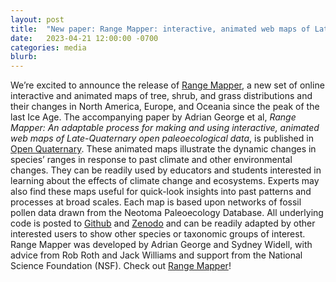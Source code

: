 ```yaml
---
layout: post
title:  "New paper: Range Mapper: interactive, animated web maps of Late-Quaternary open paleoecological data"
date:   2023-04-21 12:00:00 -0700
categories: media
blurb:
---
```

We’re excited to announce the release of [Range Mapper](https://geography.wisc.edu/rangemapper/), a new set of online interactive and animated maps of tree, shrub, and grass distributions and their changes in North America, Europe, and Oceania since the peak of the last Ice Age. The accompanying paper by Adrian George et al, *Range Mapper: An adaptable process for making and using interactive, animated web maps of Late-Quaternary open paleoecological data*, is published in [Open Quaternary](https://openquaternary.com/articles/10.5334/oq.114). These animated maps illustrate the dynamic changes in species’ ranges in response to past climate and other environmental changes. They can be readily used by educators and students interested in learning about the effects of climate change and ecosystems. Experts may also find these maps useful for quick-look insights into past patterns and processes at broad scales.  Each map is based upon networks of fossil pollen data drawn from the Neotoma Paleoecology Database. All underlying code is posted to [Github](https://github.com/NeotomaDB/RangeMapper/releases/tag/v1.0) and [Zenodo](https://zenodo.org/record/7600912) and can be readily adapted by other interested users to show other species or taxonomic groups of interest. Range Mapper was developed by Adrian George and Sydney Widell, with advice from Rob Roth and Jack Williams and support from the National Science Foundation (NSF). Check out [Range Mapper](https://geography.wisc.edu/rangemapper/)!